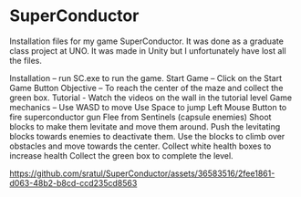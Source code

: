 # SuperConductor
Installation files for my game SuperConductor. It was done as a graduate class project at UNO.
It was made in Unity but I unfortunately have lost all the files. 
 
Installation – run SC.exe to run the game. 
Start Game – Click on the Start Game Button
Objective – To reach the center of the maze and collect the green box.
Tutorial - Watch the videos on the wall in the tutorial level
Game mechanics –
Use WASD to move
Use Space to jump
Left Mouse Button to fire superconductor gun
Flee from Sentinels (capsule enemies)
Shoot blocks to make them levitate and move them around.
Push the levitating blocks towards enemies to deactivate them. 
Use the blocks to climb over obstacles and move towards the center.
Collect white health boxes to increase health
Collect the green box to complete the level.



https://github.com/sratul/SuperConductor/assets/36583516/2fee1861-d063-48b2-b8cd-ccd235cd8563

